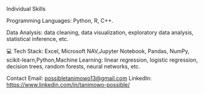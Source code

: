 


Individual Skills




Programming Languages: Python, R, C++.

Data Analysis: data cleaning, data visualization, exploratory data analysis, statistical inference, etc.


💻 Tech Stack:
 Excel, Microsoft NAV,Jupyter Notebook, Pandas, NumPy, scikit-learn,Python,Machine Learning: linear regression, logistic regression, decision trees, random forests, neural networks, etc. 



Contact
Email: possibletanimowo13@gmail.com
LinkedIn: https://www.linkedin.com/in/tanimowo-possible/





